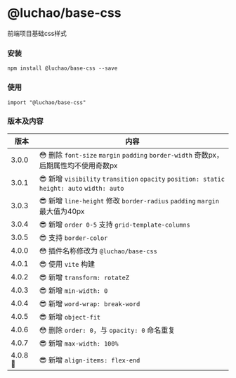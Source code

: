 # @luchao/base-css
前端项目基础css样式

### 安装
    npm install @luchao/base-css --save

### 使用
    import "@luchao/base-css"

### 版本及内容
版本  | 内容 |
--------- | --------|
3.0.0  | :flushed: 删除 `font-size` `margin` `padding` `border-width` 奇数px，后期属性均不使用奇数px |
3.0.1  | :sunglasses: 新增 `visibility` `transition` `opacity` `position: static` `height: auto` `width: auto` |
3.0.3 | :sunglasses: 新增 `line-height` 修改 `border-radius` `padding` `margin` 最大值为40px |
3.0.4 | :sunglasses: 新增 `order 0-5` 支持 `grid-template-columns` |
3.0.5 | :sunglasses: 支持 `border-color` |
4.0.0 | :flushed: 插件名称修改为 `@luchao/base-css` |
4.0.1 | :sunglasses: 使用 `vite` 构建 |
4.0.2 | :sunglasses: 新增 `transform: rotateZ` |
4.0.3 | :sunglasses: 新增 `min-width: 0` |
4.0.4 | :sunglasses: 新增 `word-wrap: break-word` |
4.0.5 | :sunglasses: 新增 `object-fit` |
4.0.6 | :flushed: 删除 `order: 0`，与 `opacity: 0` 命名重复 |
4.0.7 | :sunglasses: 新增 `max-width: 100%` |
4.0.8 :cherry_blossom: | :sunglasses: 新增 `align-items: flex-end` |


